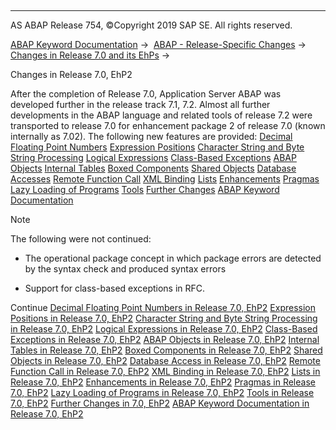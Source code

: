   

* * *

AS ABAP Release 754, ©Copyright 2019 SAP SE. All rights reserved.

[ABAP Keyword Documentation](javascript:call_link\('abenabap.htm'\)) →  [ABAP - Release-Specific Changes](javascript:call_link\('abennews.htm'\)) →  [Changes in Release 7.0 and its EhPs](javascript:call_link\('abennews-70_ehps.htm'\)) → 

Changes in Release 7.0, EhP2

After the completion of Release 7.0, Application Server ABAP was developed further in the release track 7.1, 7.2. Almost all further developments in the ABAP language and related tools of release 7.2 were transported to release 7.0 for enhancement package 2 of release 7.0 (known internally as 7.02). The following new features are provided:
[Decimal Floating Point Numbers](javascript:call_link\('abennews-71-decfloat.htm'\))
[Expression Positions](javascript:call_link\('abennews-71-expressions.htm'\))
[Character String and Byte String Processing](javascript:call_link\('abennews-71-string_processing.htm'\))
[Logical Expressions](javascript:call_link\('abennews-71-logical_expressions.htm'\))
[Class-Based Exceptions](javascript:call_link\('abennews-71-exceptions.htm'\))
[ABAP Objects](javascript:call_link\('abennews-71-abap-objects.htm'\))
[Internal Tables](javascript:call_link\('abennews-71-itab.htm'\))
[Boxed Components](javascript:call_link\('abennews-71-boxed_components.htm'\))
[Shared Objects](javascript:call_link\('abennews-71-shared_objects.htm'\))
[Database Accesses](javascript:call_link\('abennews-71-sql.htm'\))
[Remote Function Call](javascript:call_link\('abennews-71-rfc.htm'\))
[XML Binding](javascript:call_link\('abennews-71-xml.htm'\))
[Lists](javascript:call_link\('abennews-71-lists.htm'\))
[Enhancements](javascript:call_link\('abennews-71-enhancements.htm'\))
[Pragmas](javascript:call_link\('abennews-71-pragmas.htm'\))
[Lazy Loading of Programs](javascript:call_link\('abennews-71-program_load.htm'\))
[Tools](javascript:call_link\('abennews-710-tools.htm'\))
[Further Changes](javascript:call_link\('abennews-710-others.htm'\))
[ABAP Keyword Documentation](javascript:call_link\('abennews-71-docu.htm'\))

Note

The following were not continued:

-   The operational package concept in which package errors are detected by the syntax check and produced syntax errors
    
-   Support for class-based exceptions in RFC.
    

Continue
[Decimal Floating Point Numbers in Release 7.0, EhP2](javascript:call_link\('abennews-71-decfloat.htm'\))
[Expression Positions in Release 7.0, EhP2](javascript:call_link\('abennews-71-expressions.htm'\))
[Character String and Byte String Processing in Release 7.0, EhP2](javascript:call_link\('abennews-71-string_processing.htm'\))
[Logical Expressions in Release 7.0, EhP2](javascript:call_link\('abennews-71-logical_expressions.htm'\))
[Class-Based Exceptions in Release 7.0, EhP2](javascript:call_link\('abennews-71-exceptions.htm'\))
[ABAP Objects in Release 7.0, EhP2](javascript:call_link\('abennews-71-abap-objects.htm'\))
[Internal Tables in Release 7.0, EhP2](javascript:call_link\('abennews-71-itab.htm'\))
[Boxed Components in Release 7.0, EhP2](javascript:call_link\('abennews-71-boxed_components.htm'\))
[Shared Objects in Release 7.0, EhP2](javascript:call_link\('abennews-71-shared_objects.htm'\))
[Database Access in Release 7.0, EhP2](javascript:call_link\('abennews-71-sql.htm'\))
[Remote Function Call in Release 7.0, EhP2](javascript:call_link\('abennews-71-rfc.htm'\))
[XML Binding in Release 7.0, EhP2](javascript:call_link\('abennews-71-xml.htm'\))
[Lists in Release 7.0, EhP2](javascript:call_link\('abennews-71-lists.htm'\))
[Enhancements in Release 7.0, EhP2](javascript:call_link\('abennews-71-enhancements.htm'\))
[Pragmas in Release 7.0, EhP2](javascript:call_link\('abennews-71-pragmas.htm'\))
[Lazy Loading of Programs in Release 7.0, EhP2](javascript:call_link\('abennews-71-program_load.htm'\))
[Tools in Release 7.0, EhP2](javascript:call_link\('abennews-710-tools.htm'\))
[Further Changes in 7.0, EhP2](javascript:call_link\('abennews-710-others.htm'\))
[ABAP Keyword Documentation in Release 7.0, EhP2](javascript:call_link\('abennews-71-docu.htm'\))